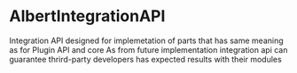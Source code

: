 # AlbertIntegrationAPI

Integration API designed for implemetation of parts that has same meaning as for Plugin API and core
As from future implementation integration api can guarantee thrird-party developers has expected results with their modules
